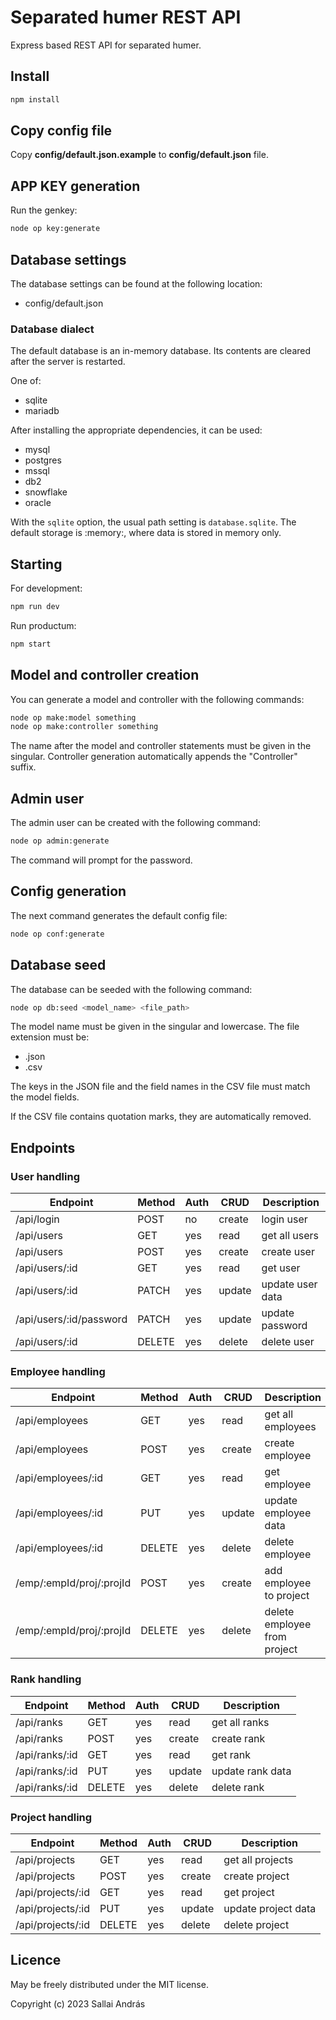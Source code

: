 # Separated humer REST API

Express based REST API for separated humer.

## Install

```cmd
npm install
```

## Copy config file

Copy **config/default.json.example** to **config/default.json** file.

## APP KEY generation

Run the genkey:

```cmd
node op key:generate
```

## Database settings

The database settings can be found at the following location:

* config/default.json

### Database dialect

The default database is an in-memory database. Its contents are cleared after the server is restarted.

One of:

* sqlite
* mariadb

After installing the appropriate dependencies, it can be used:

* mysql
* postgres
* mssql
* db2
* snowflake
* oracle

With the `sqlite` option, the usual path setting is `database.sqlite`. The default storage is :memory:, where data is stored in memory only.

## Starting

For development:

```cmd
npm run dev
```

Run productum:

```cmd
npm start
```

## Model and controller creation

You can generate a model and controller with the following commands:

```bash
node op make:model something
node op make:controller something
```

The name after the model and controller statements must be given in the singular. Controller generation automatically appends the "Controller" suffix.

## Admin user

The admin user can be created with the following command:

```bash
node op admin:generate
```

The command will prompt for the password.

## Config generation

The next command generates the default config file:

```bash
node op conf:generate
```

## Database seed

The database can be seeded with the following command:

```bash
node op db:seed <model_name> <file_path>
```

The model name must be given in the singular and lowercase. The file extension must be:

* .json
* .csv

The keys in the JSON file and the field names in the CSV file must match the model fields.

If the CSV file contains quotation marks, they are automatically removed.

## Endpoints

### User handling

| Endpoint | Method | Auth | CRUD | Description |
|-|-|-|-|-|
| /api/login | POST  | no | create | login user |
| /api/users | GET | yes | read | get all users |
| /api/users | POST | yes | create | create user |
| /api/users/:id | GET | yes | read | get user |
| /api/users/:id | PATCH | yes | update | update user data |
| /api/users/:id/password | PATCH | yes | update | update password |
| /api/users/:id | DELETE | yes | delete | delete user |

### Employee handling

| Endpoint | Method | Auth | CRUD | Description |
|-|-|-|-|-|
| /api/employees | GET | yes | read | get all employees |
| /api/employees | POST | yes | create | create employee |
| /api/employees/:id | GET | yes | read | get employee |
| /api/employees/:id | PUT | yes | update | update employee data |
| /api/employees/:id | DELETE | yes | delete | delete employee |
| /emp/:empId/proj/:projId | POST | yes | create | add employee to project |
| /emp/:empId/proj/:projId | DELETE | yes | delete | delete employee from project  |

### Rank handling

| Endpoint | Method | Auth | CRUD | Description |
|-|-|-|-|-|
| /api/ranks | GET | yes | read | get all ranks |
| /api/ranks | POST | yes | create | create rank |
| /api/ranks/:id | GET | yes | read | get rank |
| /api/ranks/:id | PUT | yes | update | update rank data |
| /api/ranks/:id | DELETE | yes | delete | delete rank |

### Project handling

| Endpoint | Method | Auth | CRUD | Description |
|-|-|-|-|-|
| /api/projects | GET | yes | read | get all projects |
| /api/projects | POST | yes | create | create project |
| /api/projects/:id | GET | yes | read | get project |
| /api/projects/:id | PUT | yes | update | update project data |
| /api/projects/:id | DELETE | yes | delete | delete project |

## Licence

May be freely distributed under the MIT license.

Copyright (c) 2023 Sallai András
